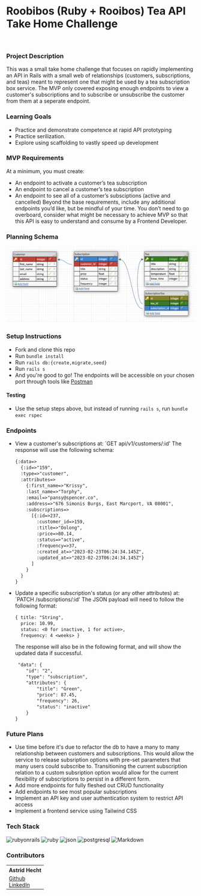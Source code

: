 # Roobibos (Ruby + Rooibos) Tea API Take Home Challenge
<br>

### Project Description
   This was a small take home challenge that focuses on rapidly implementing an API in Rails with a small web of relationships (customers, subscriptions, and teas) meant to represent one that might be used by a tea subscription box service. The MVP only covered exposing enough endpoints to view a customer's subscriptions and to subscribe or unsubscribe the customer from them at a seperate endpoint.
<br>


### Learning Goals
- Practice and demonstrate competence at rapid API prototyping
- Practice serilization.
- Explore using scaffolding to vastly speed up development

### MVP Requirements

At a minimum, you must create:

- An endpoint to activate a customer’s tea subscription
- An endpoint to cancel a customer’s tea subscription
- An endpoint to see all of a customer’s subsciptions (active and cancelled)
Beyond the base requirements, include any additional endpoints you’d like, but be mindful of your time. You don’t need to go overboard, consider what might be necessary to achieve MVP so that this API is easy to understand and consume by a Frontend Developer.

### Planning Schema

![Schema diagram](https://github.com/Astrid-Hecht/roobibos/blob/main/public/schema.png?raw=true)

### Setup Instructions
  * Fork and clone this repo
  * Run `bundle install`
  * Run `rails db:{create,migrate,seed}`
  * Run `rails s`
  * And you're good to go! The endpoints will be accessible on your chosen port through tools like [Postman](https://www.postman.com/)

#### Testing

  * Use the setup steps above, but instead of running `rails s`, run `bundle exec rspec`

### Endpoints

  * View a customer's subscriptions at: `GET api/v1/customers/:id' 
    The response will use the following schema:
    ```
    {:data=>
      {:id=>"159",
      :type=>"customer",
      :attributes=>
        {:first_name=>"Krissy",
        :last_name=>"Torphy",
        :email=>"pansy@spencer.co",
        :address=>"676 Simonis Burgs, East Marcport, VA 08001",
        :subscriptions=>
          [{:id=>237,
            :customer_id=>159,
            :title=>"Oolong",
            :price=>80.14,
            :status=>"active",
            :frequency=>37,
            :created_at=>"2023-02-23T06:24:34.145Z",
            :updated_at=>"2023-02-23T06:24:34.145Z"}
          ]
        }
      }
    }
    ```

  * Update a specific subscription's status (or any other attributes) at: `PATCH /subscriptions/:id' The JSON payload will need to follow the following format:

    ```
    { title: "String",
      price: 10.99,
      status: <0 for inactive, 1 for active>,
      frequency: 4 <weeks> }
    ```

    The response will also be in the following format, and will show the updated data if successful.

    ```
     "data": {
        "id": "2",
        "type": "subscription",
        "attributes": {
            "title": "Green",
            "price": 87.45,
            "frequency": 26,
            "status": "inactive"
        }
    }
    ```

### Future Plans
  * Use time before it's due to refactor the db to have a many to many relationship between customers and subscriptions. This would allow the service to release subsription options with pre-set parameters that many users could subscribe to. Transitioning the current subscription relation to a custom subsription option would allow for the current flexibility of subscriptions to persist in a different form.
  * Add more endpoints for fully fleshed out CRUD functionality
  * Add endpoints to see most popular subscriptions
  * Implement an API key and user authentication system to restrict API access
  * Implement a frontend service using Tailwind CSS


### Tech Stack
![rubyonrails](https://img.shields.io/badge/Ruby-100000?style=for-the-badge&logo=rubyonrails&logoColor=cc0000&labelColor=000000&color=000000)
![ruby](https://img.shields.io/badge/Ruby-100000?style=for-the-badge&logo=Ruby&logoColor=cc0000&labelColor=000000&color=000000)
![json](https://img.shields.io/badge/json-000000?style=for-the-badge&logo=json&logoColor=white)
![postgresql](https://img.shields.io/badge/postgresql-000000?style=for-the-badge&logo=postgresql&logoColor=light-blue)
![Markdown](https://img.shields.io/badge/markdown-000000.svg?style=for-the-badge&logo=markdown&logoColor=white)



### Contributors
<table>
  <tr>
    <th>Astrid Hecht</th>
  </tr>
 
  <tr>
    <td>
       <a href="https://github.com/Astrid-Hecht" rel="nofollow noreferrer">
           Github
      </a><br>
        <a href="https://www.linkedin.com/in/astrid-hecht/" rel="nofollow noreferrer">
     LinkedIn
      </a>
    </td>
  </tr>
</table>
